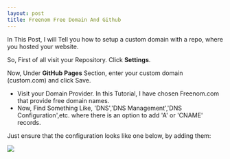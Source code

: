 ```yaml
---
layout: post
title: Freenom Free Domain And Github
---
```

<p>In This Post, I will Tell you how to setup a custom domain with a repo, where you hosted your website.</p>

<p>So, First of all visit your Repository. Click <strong>Settings</strong>.</p>
<p>Now, Under <strong>GitHub Pages</strong> Section, enter your custom domain (custom.com) and click Save.</p>


<p>
<ul>
  <li>Visit your Domain Provider. In this Tutorial, I have chosen Freenom.com that provide free domain names.</li>
  <li>Now, Find Something Like, 'DNS','DNS Management','DNS Configuration',etc. where there is an option to add 'A' or 'CNAME' records.</li>
</ul>
</p>
<p>Just ensure that the configuration looks like one below, by adding them:</p>
<img src="{% include images/dns.html %}">
